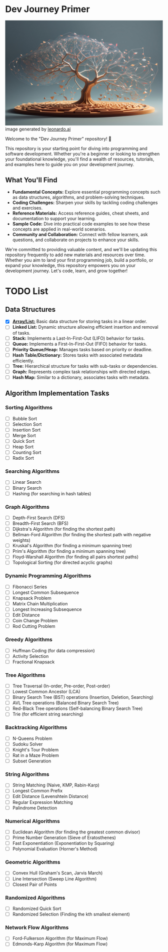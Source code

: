 # Dev Journey Primer

![Dev Journey Primer](cover.jpg)
image generated by  [leonardo.ai](https://leonardo.ai/)

Welcome to the "Dev Journey Primer" repository! 🚀

This repository is your starting point for diving into programming and software development. Whether you're a beginner or looking to strengthen your foundational knowledge, you'll find a wealth of resources, tutorials, and examples here to guide you on your development journey.

## What You'll Find

- **Fundamental Concepts:** Explore essential programming concepts such as data structures, algorithms, and problem-solving techniques.
- **Coding Challenges:** Sharpen your skills by tackling coding challenges and exercises.
- **Reference Materials:** Access reference guides, cheat sheets, and documentation to support your learning.
- **Sample Code:** Dive into practical code examples to see how these concepts are applied in real-world scenarios.
- **Community and Collaboration:** Connect with fellow learners, ask questions, and collaborate on projects to enhance your skills.

We're committed to providing valuable content, and we'll be updating this repository frequently to add new materials and resources over time. Whether you aim to land your first programming job, build a portfolio, or expand your knowledge, this repository empowers you on your development journey. Let's code, learn, and grow together!


# TODO List

## Data Structures

- [X] [**Array/List:**](data_structures/array/01_dynamic_int_array/README.md) Basic data structure for storing tasks in a linear order.
- [ ] **Linked List:** Dynamic structure allowing efficient insertion and removal of tasks.
- [ ] **Stack:** Implements a Last-In-First-Out (LIFO) behavior for tasks.
- [ ] **Queue:** Implements a First-In-First-Out (FIFO) behavior for tasks.
- [ ] **Priority Queue/Heap:** Manages tasks based on priority or deadline.
- [ ] **Hash Table/Dictionary:** Stores tasks with associated metadata efficiently.
- [ ] **Tree:** Hierarchical structure for tasks with sub-tasks or dependencies.
- [ ] **Graph:** Represents complex task relationships with directed edges.
- [ ] **Hash Map:** Similar to a dictionary, associates tasks with metadata.

## Algorithm Implementation Tasks

### Sorting Algorithms
- [ ] Bubble Sort
- [ ] Selection Sort
- [ ] Insertion Sort
- [ ] Merge Sort
- [ ] Quick Sort
- [ ] Heap Sort
- [ ] Counting Sort
- [ ] Radix Sort

### Searching Algorithms
- [ ] Linear Search
- [ ] Binary Search
- [ ] Hashing (for searching in hash tables)

### Graph Algorithms
- [ ] Depth-First Search (DFS)
- [ ] Breadth-First Search (BFS)
- [ ] Dijkstra's Algorithm (for finding the shortest path)
- [ ] Bellman-Ford Algorithm (for finding the shortest path with negative weights)
- [ ] Kruskal's Algorithm (for finding a minimum spanning tree)
- [ ] Prim's Algorithm (for finding a minimum spanning tree)
- [ ] Floyd-Warshall Algorithm (for finding all pairs shortest paths)
- [ ] Topological Sorting (for directed acyclic graphs)

### Dynamic Programming Algorithms
- [ ] Fibonacci Series
- [ ] Longest Common Subsequence
- [ ] Knapsack Problem
- [ ] Matrix Chain Multiplication
- [ ] Longest Increasing Subsequence
- [ ] Edit Distance
- [ ] Coin Change Problem
- [ ] Rod Cutting Problem

### Greedy Algorithms
- [ ] Huffman Coding (for data compression)
- [ ] Activity Selection
- [ ] Fractional Knapsack

### Tree Algorithms
- [ ] Tree Traversal (In-order, Pre-order, Post-order)
- [ ] Lowest Common Ancestor (LCA)
- [ ] Binary Search Tree (BST) operations (Insertion, Deletion, Searching)
- [ ] AVL Tree operations (Balanced Binary Search Tree)
- [ ] Red-Black Tree operations (Self-balancing Binary Search Tree)
- [ ] Trie (for efficient string searching)

### Backtracking Algorithms
- [ ] N-Queens Problem
- [ ] Sudoku Solver
- [ ] Knight's Tour Problem
- [ ] Rat in a Maze Problem
- [ ] Subset Generation

### String Algorithms
- [ ] String Matching (Naive, KMP, Rabin-Karp)
- [ ] Longest Common Prefix
- [ ] Edit Distance (Levenshtein Distance)
- [ ] Regular Expression Matching
- [ ] Palindrome Detection

### Numerical Algorithms
- [ ] Euclidean Algorithm (for finding the greatest common divisor)
- [ ] Prime Number Generation (Sieve of Eratosthenes)
- [ ] Fast Exponentiation (Exponentiation by Squaring)
- [ ] Polynomial Evaluation (Horner's Method)

### Geometric Algorithms
- [ ] Convex Hull (Graham's Scan, Jarvis March)
- [ ] Line Intersection (Sweep Line Algorithm)
- [ ] Closest Pair of Points

### Randomized Algorithms
- [ ] Randomized Quick Sort
- [ ] Randomized Selection (Finding the kth smallest element)

### Network Flow Algorithms
- [ ] Ford-Fulkerson Algorithm (for Maximum Flow)
- [ ] Edmonds-Karp Algorithm (for Maximum Flow)
